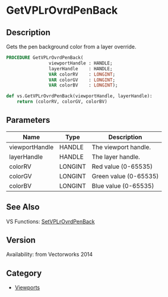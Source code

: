 # GetVPLrOvrdPenBack

## Description
Gets the pen background color from a layer override.

```pascal
PROCEDURE GetVPLrOvrdPenBack(
				viewportHandle : HANDLE;
				layerHandle    : HANDLE;
				VAR colorRV    : LONGINT;
				VAR colorGV    : LONGINT;
				VAR colorBV    : LONGINT);
```

```python
def vs.GetVPLrOvrdPenBack(viewportHandle, layerHandle):
    return (colorRV, colorGV, colorBV)
```

## Parameters
|Name|Type|Description|
|---|---|---|
|viewportHandle|HANDLE|The viewport handle.|
|layerHandle|HANDLE|The layer handle.|
|colorRV|LONGINT|Red value (0-65535)|
|colorGV|LONGINT|Green value (0-65535)|
|colorBV|LONGINT|Blue value (0-65535)|

## See Also
VS Functions:
[SetVPLrOvrdPenBack](SetVPLrOvrdPenBack.md)

## Version
Availability: from Vectorworks 2014

## Category
* [Viewports](../Categories/Viewports.md)
